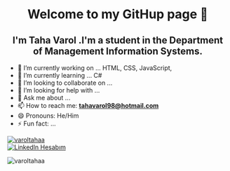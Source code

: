 <h1 align="center"> Welcome to my GitHup page 👋</h1>
<h2 align="center">I'm Taha Varol .I'm a student in the Department of Management Information Systems.</h2>


- 🔭 I’m currently working on ... HTML, CSS, JavaScript,
- 🌱 I’m currently learning ... C#
- 👯 I’m looking to collaborate on ...
- 🤔 I’m looking for help with ...
- 💬 Ask me about ...
- 📫 How to reach me:  **tahavarol98@hotmail.com**
- 😄 Pronouns: He/Him
- ⚡ Fun fact: ...

<p align="left"> <a href="https://twitter.com/varoltahaa" target="blank"><img src="https://img.shields.io/twitter/follow/varoltahaa?logo=twitter&style=for-the-badge" alt="varoltahaa" /></a>
 <br/>
<a href="https://www.linkedin.com/in/varoltahaa/" target="_blank" rel="nofollow"> <img alt = "Linkedln Hesabım"src =" https://img.shields.io/badge/LinkedIn-0077B5?style=for-the-badge&logo=linkedin&logoColor=white "/> </a> 

<p align="left"> <img src="https://komarev.com/ghpvc/?username=varoltahaa&label=Profile%20views&color=0e75b6&style=flat" alt="varoltahaa" /> </p> 
